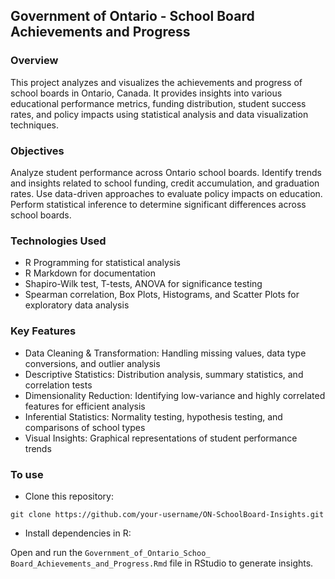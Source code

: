 ## Government of Ontario - School Board Achievements and Progress

### Overview
This project analyzes and visualizes the achievements and progress of school boards in Ontario, Canada. It provides insights into various educational performance metrics, funding distribution, student success rates, and policy impacts using statistical analysis and data visualization techniques.

### Objectives
Analyze student performance across Ontario school boards.
Identify trends and insights related to school funding, credit accumulation, and graduation rates.
Use data-driven approaches to evaluate policy impacts on education.
Perform statistical inference to determine significant differences across school boards.

### Technologies Used
- R Programming for statistical analysis
- R Markdown for documentation
- Shapiro-Wilk test, T-tests, ANOVA for significance testing
- Spearman correlation, Box Plots, Histograms, and Scatter Plots for exploratory data analysis

### Key Features
- Data Cleaning & Transformation: Handling missing values, data type conversions, and outlier analysis
- Descriptive Statistics: Distribution analysis, summary statistics, and correlation tests
- Dimensionality Reduction: Identifying low-variance and highly correlated features for efficient analysis
- Inferential Statistics: Normality testing, hypothesis testing, and comparisons of school types
- Visual Insights: Graphical representations of student performance trends

### To use
- Clone this repository:

`git clone https://github.com/your-username/ON-SchoolBoard-Insights.git`

- Install dependencies in R:

Open and run the `Government_of_Ontario_Schoo_ Board_Achievements_and_Progress.Rmd` file in RStudio to generate insights.
